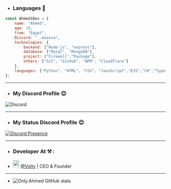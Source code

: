 - ### Languages 🤩
```js
const Ahmed1Dev = {
    name: "Ahmed",
    age: 18,
    from: "Egypt",
    Discord: "_.moussa",
    technologies: {
        backend: ["Node-js", "express"],
        database: ["Mysql", "MongoDB"],
        project: ["Firewall","Package"],
        others: ["Git", "GitHub", "NPM", "Cloudflare"]
    },
    languages: ["Python", "HTML", "CSS", "JavaScript","EJS","C#","Typescript","Ruby","Ract"]
};
```
---

- ### My Discord Profile 😊
![Discord](https://discord.c99.nl/widget/theme-2/919719379439071242.png)

---
- ### My Status Discord Profile 😊
[![Discord Presence](https://lanyard.cnrad.dev/api/919719379439071242)](https://discord.com/users/919719379439071242)

---

- ### Developer At ⚒ :
- <img src="https://cdn.discordapp.com/emojis/1181964483971792966.webp?size=80&quality=lossless" width="20" height="25"> [@Volty](https://discord.gg/EwkrzMEmkY) | CEO & Founder

---
- ![Only.Ahmed GitHub stats](https://github-readme-stats.vercel.app/api?username=Ahmed1Dev&show_icons=true&theme=radical)
